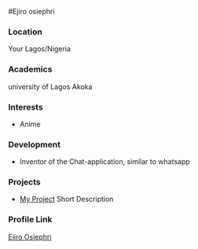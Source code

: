 #Ejiro osiephri

### Location

Your Lagos/Nigeria

### Academics

university of Lagos Akoka

### Interests

- Anime

### Development

- Inventor of the Chat-application, similar to whatsapp

### Projects

- [My Project](https://github.com/EjiroOsiephri?tab=repositories) Short Description

### Profile Link

[Ejiro Osiephri](https://github.com/EjiroOsiephri)
